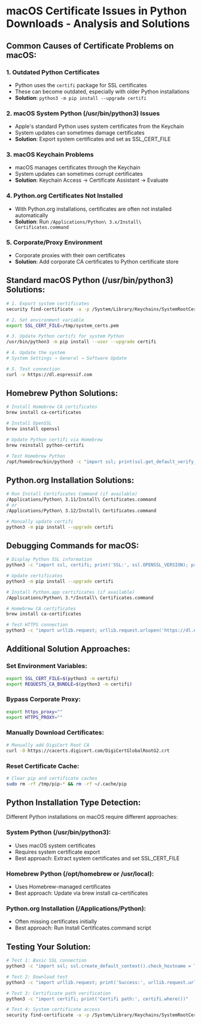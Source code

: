# macOS Certificate Issues in Python Downloads - Analysis and Solutions

## Common Causes of Certificate Problems on macOS:

### 1. **Outdated Python Certificates**
- Python uses the `certifi` package for SSL certificates
- These can become outdated, especially with older Python installations
- **Solution**: `python3 -m pip install --upgrade certifi`

### 2. **macOS System Python (/usr/bin/python3) Issues**
- Apple's standard Python uses system certificates from the Keychain
- System updates can sometimes damage certificates
- **Solution**: Export system certificates and set as SSL_CERT_FILE

### 3. **macOS Keychain Problems** 
- macOS manages certificates through the Keychain
- System updates can sometimes corrupt certificates
- **Solution**: Keychain Access → Certificate Assistant → Evaluate

### 4. **Python.org Certificates Not Installed**
- With Python.org installations, certificates are often not installed automatically
- **Solution**: Run `/Applications/Python\ 3.x/Install\ Certificates.command`

### 5. **Corporate/Proxy Environment**
- Corporate proxies with their own certificates
- **Solution**: Add corporate CA certificates to Python certificate store

## Standard macOS Python (/usr/bin/python3) Solutions:

```bash
# 1. Export system certificates
security find-certificate -a -p /System/Library/Keychains/SystemRootCertificates.keychain > /tmp/system_certs.pem

# 2. Set environment variable
export SSL_CERT_FILE=/tmp/system_certs.pem

# 3. Update Python certifi for system Python
/usr/bin/python3 -m pip install --user --upgrade certifi

# 4. Update the system
# System Settings → General → Software Update

# 5. Test connection
curl -v https://dl.espressif.com
```

## Homebrew Python Solutions:

```bash
# Install Homebrew CA certificates
brew install ca-certificates

# Install OpenSSL
brew install openssl

# Update Python certifi via Homebrew
brew reinstall python-certifi

# Test Homebrew Python
/opt/homebrew/bin/python3 -c "import ssl; print(ssl.get_default_verify_paths())"
```

## Python.org Installation Solutions:

```bash
# Run Install Certificates Command (if available)
/Applications/Python\ 3.11/Install\ Certificates.command
# or
/Applications/Python\ 3.12/Install\ Certificates.command

# Manually update certifi
python3 -m pip install --upgrade certifi
```

## Debugging Commands for macOS:

```bash
# Display Python SSL information
python3 -c "import ssl, certifi; print('SSL:', ssl.OPENSSL_VERSION); print('Certifi:', certifi.where())"

# Update certificates
python3 -m pip install --upgrade certifi

# Install Python.app certificates (if available)
/Applications/Python\ 3.*/Install\ Certificates.command

# Homebrew CA certificates
brew install ca-certificates

# Test HTTPS connection
python3 -c "import urllib.request; urllib.request.urlopen('https://dl.espressif.com')"
```

## Additional Solution Approaches:

### Set Environment Variables:
```bash
export SSL_CERT_FILE=$(python3 -m certifi)
export REQUESTS_CA_BUNDLE=$(python3 -m certifi)
```

### Bypass Corporate Proxy:
```bash
export https_proxy=""
export HTTPS_PROXY=""
```

### Manually Download Certificates:
```bash
# Manually add DigiCert Root CA
curl -O https://cacerts.digicert.com/DigiCertGlobalRootG2.crt
```

### Reset Certificate Cache:
```bash
# Clear pip and certificate caches
sudo rm -rf /tmp/pip-* && rm -rf ~/.cache/pip
```

## Python Installation Type Detection:

Different Python installations on macOS require different approaches:

### System Python (/usr/bin/python3):
- Uses macOS system certificates
- Requires system certificate export
- Best approach: Extract system certificates and set SSL_CERT_FILE

### Homebrew Python (/opt/homebrew or /usr/local):
- Uses Homebrew-managed certificates
- Best approach: Update via brew install ca-certificates

### Python.org Installation (/Applications/Python):
- Often missing certificates initially
- Best approach: Run Install Certificates.command script

## Testing Your Solution:

```bash
# Test 1: Basic SSL connection
python3 -c "import ssl; ssl.create_default_context().check_hostname = True"

# Test 2: Download test
python3 -c "import urllib.request; print('Success:', urllib.request.urlopen('https://dl.espressif.com').status)"

# Test 3: Certificate path verification
python3 -c "import certifi; print('Certifi path:', certifi.where())"

# Test 4: System certificate access
security find-certificate -a -p /System/Library/Keychains/SystemRootCertificates.keychain | head -20
```
